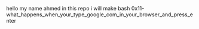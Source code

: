 hello my name ahmed
in this repo i will make bash
0x11-what_happens_when_your_type_google_com_in_your_browser_and_press_enter
